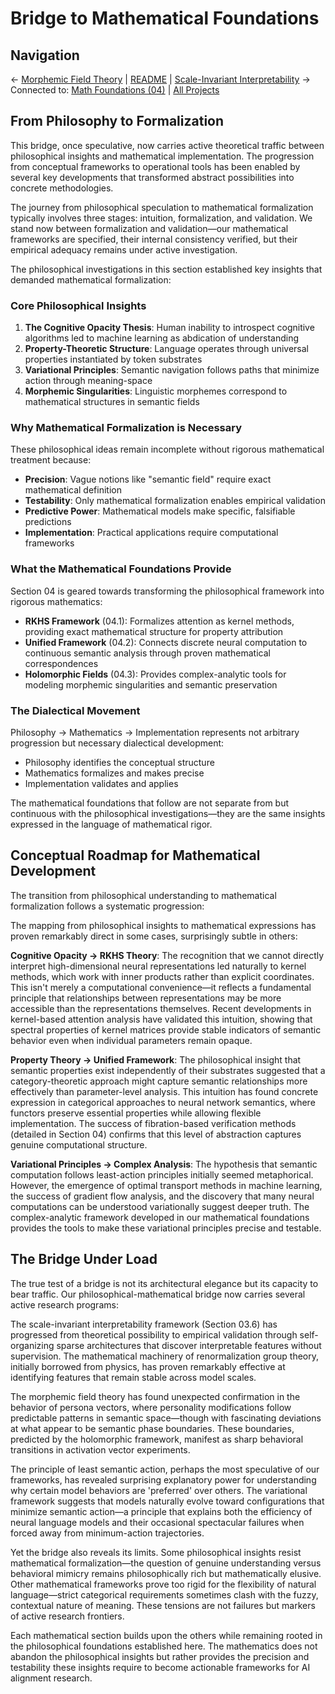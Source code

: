# Bridge to Mathematical Foundations

## Navigation
← [Morphemic Field Theory](./03.4_Morphemic_Field_Theory.md) | [README](../README.md) | [Scale-Invariant Interpretability](./03.6_Scale_Invariant_Interpretability/) →
Connected to: [Math Foundations (04)](../04_Math_foundations) | [All Projects](../06_Research_Projects)

## From Philosophy to Formalization

This bridge, once speculative, now carries active theoretical traffic between philosophical insights and mathematical implementation. The progression from conceptual frameworks to operational tools has been enabled by several key developments that transformed abstract possibilities into concrete methodologies.

The journey from philosophical speculation to mathematical formalization typically involves three stages: intuition, formalization, and validation. We stand now between formalization and validation—our mathematical frameworks are specified, their internal consistency verified, but their empirical adequacy remains under active investigation.

The philosophical investigations in this section established key insights that demanded mathematical formalization:

### Core Philosophical Insights

1. **The Cognitive Opacity Thesis**: Human inability to introspect cognitive algorithms led to machine learning as abdication of understanding
2. **Property-Theoretic Structure**: Language operates through universal properties instantiated by token substrates  
3. **Variational Principles**: Semantic navigation follows paths that minimize action through meaning-space
4. **Morphemic Singularities**: Linguistic morphemes correspond to mathematical structures in semantic fields

### Why Mathematical Formalization is Necessary

These philosophical ideas remain incomplete without rigorous mathematical treatment because:

- **Precision**: Vague notions like "semantic field" require exact mathematical definition
- **Testability**: Only mathematical formalization enables empirical validation
- **Predictive Power**: Mathematical models make specific, falsifiable predictions
- **Implementation**: Practical applications require computational frameworks

### What the Mathematical Foundations Provide

Section 04 is geared towards transforming the philosophical framework into rigorous mathematics:

- **RKHS Framework** (04.1): Formalizes attention as kernel methods, providing exact mathematical structure for property attribution
- **Unified Framework** (04.2): Connects discrete neural computation to continuous semantic analysis through proven mathematical correspondences
- **Holomorphic Fields** (04.3): Provides complex-analytic tools for modeling morphemic singularities and semantic preservation

### The Dialectical Movement

Philosophy → Mathematics → Implementation represents not arbitrary progression but necessary dialectical development:
- Philosophy identifies the conceptual structure
- Mathematics formalizes and makes precise
- Implementation validates and applies

The mathematical foundations that follow are not separate from but continuous with the philosophical investigations—they are the same insights expressed in the language of mathematical rigor.

## Conceptual Roadmap for Mathematical Development

The transition from philosophical understanding to mathematical formalization follows a systematic progression:

The mapping from philosophical insights to mathematical expressions has proven remarkably direct in some cases, surprisingly subtle in others:

**Cognitive Opacity → RKHS Theory**: The recognition that we cannot directly interpret high-dimensional neural representations led naturally to kernel methods, which work with inner products rather than explicit coordinates. This isn't merely a computational convenience—it reflects a fundamental principle that relationships between representations may be more accessible than the representations themselves. Recent developments in kernel-based attention analysis have validated this intuition, showing that spectral properties of kernel matrices provide stable indicators of semantic behavior even when individual parameters remain opaque.

**Property Theory → Unified Framework**: The philosophical insight that semantic properties exist independently of their substrates suggested that a category-theoretic approach might capture semantic relationships more effectively than parameter-level analysis. This intuition has found concrete expression in categorical approaches to neural network semantics, where functors preserve essential properties while allowing flexible implementation. The success of fibration-based verification methods (detailed in Section 04) confirms that this level of abstraction captures genuine computational structure.

**Variational Principles → Complex Analysis**: The hypothesis that semantic computation follows least-action principles initially seemed metaphorical. However, the emergence of optimal transport methods in machine learning, the success of gradient flow analysis, and the discovery that many neural computations can be understood variationally suggest deeper truth. The complex-analytic framework developed in our mathematical foundations provides the tools to make these variational principles precise and testable.

## The Bridge Under Load

The true test of a bridge is not its architectural elegance but its capacity to bear traffic. Our philosophical-mathematical bridge now carries several active research programs:

The scale-invariant interpretability framework (Section 03.6) has progressed from theoretical possibility to empirical validation through self-organizing sparse architectures that discover interpretable features without supervision. The mathematical machinery of renormalization group theory, initially borrowed from physics, has proven remarkably effective at identifying features that remain stable across model scales.

The morphemic field theory has found unexpected confirmation in the behavior of persona vectors, where personality modifications follow predictable patterns in semantic space—though with fascinating deviations at what appear to be semantic phase boundaries. These boundaries, predicted by the holomorphic framework, manifest as sharp behavioral transitions in activation vector experiments.

The principle of least semantic action, perhaps the most speculative of our frameworks, has revealed surprising explanatory power for understanding why certain model behaviors are 'preferred' over others. The variational framework suggests that models naturally evolve toward configurations that minimize semantic action—a principle that explains both the efficiency of neural language models and their occasional spectacular failures when forced away from minimum-action trajectories.

Yet the bridge also reveals its limits. Some philosophical insights resist mathematical formalization—the question of genuine understanding versus behavioral mimicry remains philosophically rich but mathematically elusive. Other mathematical frameworks prove too rigid for the flexibility of natural language—strict categorical requirements sometimes clash with the fuzzy, contextual nature of meaning. These tensions are not failures but markers of active research frontiers.

Each mathematical section builds upon the others while remaining rooted in the philosophical foundations established here. The mathematics does not abandon the philosophical insights but rather provides the precision and testability these insights require to become actionable frameworks for AI alignment research.
